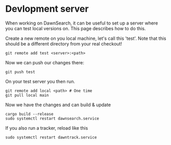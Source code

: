 # Devlopment server

When working on DawnSearch, it can be useful to set up a server where you can test local versions on. This page describes how to do this.

Create a new remote on you local machine, let's call this 'test'. Note that this should be a different directory from your real checkout!

    git remote add test <server>:<path>

Now we can push our changes there:

    git push test

On your test server you then run.

    git remote add local <path> # One time
    git pull local main

Now we have the changes and can build & update

    cargo build --release
    sudo systemctl restart dawnsearch.service

If you also run a tracker, reload like this

    sudo systemctl restart dawntrack.service